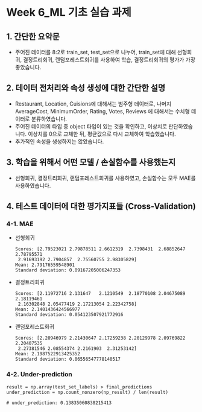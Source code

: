 # Week 6_ML 기초 실습 과제

## 1. 간단한 요약문

- 주어진 데이터를 8:2로 train_set, test_set으로 나누어, train_set에 대해 선형회귀, 결정트리회귀, 랜덤포레스트회귀를 사용하여 학습, 결정트리회귀의 평가가 가장 좋았습니다.



## 2. 데이터 전처리와 속성 생성에 대한 간단한 설명

- Restaurant, Location, Cuisions에 대해서는 범주형 데이터로, 나머지 AverageCost, MinimumOrder, Rating, Votes, Reviews 에 대해서는 수치형 데이터로 분류하였습니다.
- 주어진 데이터의 타입 중 object 타입이 있는 것을 확인하고, 이상치로 판단하였습니다. 이상치를 0으로 교체한 뒤, 평균값으로 다시 교체하여 학습했습니다.
- 추가적인 속성을 생성하지는 않았습니다.



## 3. 학습을 위해서 어떤 모델 / 손실함수를 사용했는지

- 선형회귀, 결정트리회귀, 랜덤포레스트회귀를 사용하였고, 손실함수는 모두 MAE를 사용하였습니다.



## 4. 테스트 데이터에 대한 평가지표들 (Cross-Validation)

### 4-1. MAE

- 선형회귀

  ```
  Scores: [2.79523021 2.79878511 2.6612319  2.7398431  2.68852647 2.78795571
   2.91693192 2.7904857  2.75560755 2.98305829]
  Mean: 2.79176559548901
  Standard deviation: 0.09167205006247353
  ```

- 결정트리회귀

  ```
  Scores: [2.11972716 2.131647   2.1210549  2.18770108 2.04675089 2.18119461
   2.16302848 2.05477419 2.17213054 2.22342758]
  Mean: 2.1401436424566977
  Standard deviation: 0.054123507921772916
  ```

- 랜덤포레스트회귀

  ```
  Scores: [2.20946979 2.21430647 2.17259238 2.20129978 2.09769822 2.20407535
   2.27381546 2.08554374 2.2161903  2.31253142]
  Mean: 2.1987522913425352
  Standard deviation: 0.06556547778140517
  ```



### 4-2. Under-prediction

```
result = np.array(test_set_labels) > final_predictions
under_prediction = np.count_nonzero(np_result) / len(result)

# under_prediction: 0.13835060838215413
```